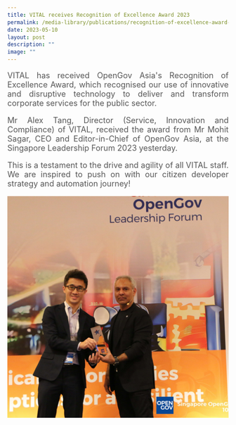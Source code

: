 ```yaml
---
title: VITAL receives Recognition of Excellence Award 2023
permalink: /media-library/publications/recognition-of-excellence-award-2023/
date: 2023-05-10
layout: post
description: ""
image: ""
---
```

<p style="font-size: 18px;color:#585858;text-align:justify;">
VITAL has received OpenGov Asia's Recognition of Excellence Award, which recognised our use of innovative and disruptive technology to deliver and transform corporate services for the public sector.
</p>

<p style="font-size: 18px;color:#585858;text-align:justify;">
Mr Alex Tang, Director (Service, Innovation and Compliance) of VITAL, received the award from Mr Mohit Sagar, CEO and Editor-in-Chief of OpenGov Asia, at the Singapore Leadership Forum 2023 yesterday.
</p>

<p style="font-size: 18px;color:#585858;text-align:justify;">
This is a testament to the drive and agility of all VITAL staff. We are inspired to push on with our citizen developer strategy and automation journey!
</p>

<img src="/images/Media/opengov 2023.jpg">
